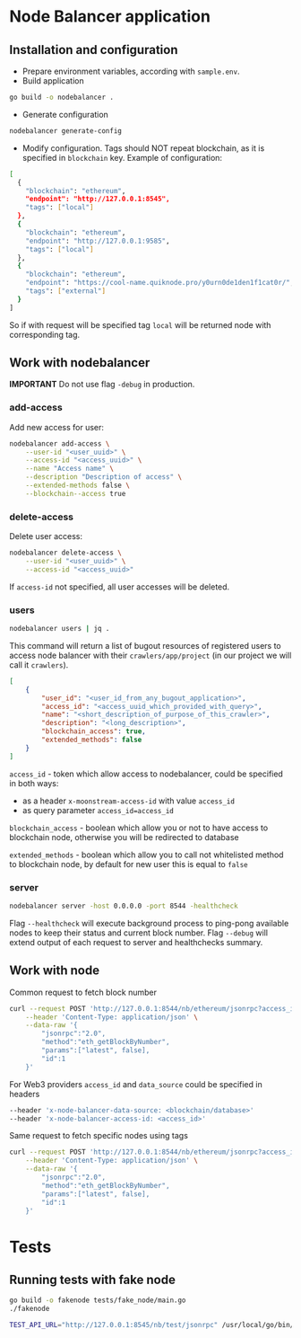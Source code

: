 # Node Balancer application

## Installation and configuration

-   Prepare environment variables, according with `sample.env`.
-   Build application

```bash
go build -o nodebalancer .
```

-   Generate configuration

```bash
nodebalancer generate-config
```

-   Modify configuration. Tags should NOT repeat blockchain, as it is specified in `blockchain` key. Example of configuration:

```bash
[
  {
    "blockchain": "ethereum",
    "endpoint": "http://127.0.0.1:8545",
	"tags": ["local"]
  },
  {
    "blockchain": "ethereum",
    "endpoint": "http://127.0.0.1:9585",
	"tags": ["local"]
  },
  {
	"blockchain": "ethereum",
    "endpoint": "https://cool-name.quiknode.pro/y0urn0de1den1f1cat0r/",
	"tags": ["external"]
  }
]
```

So if with request will be specified tag `local` will be returned node with corresponding tag.

## Work with nodebalancer

**IMPORTANT** Do not use flag `-debug` in production.

### add-access

Add new access for user:

```bash
nodebalancer add-access \
	--user-id "<user_uuid>" \
	--access-id "<access_uuid>" \
	--name "Access name" \
	--description "Description of access" \
	--extended-methods false \
	--blockchain--access true
```

### delete-access

Delete user access:

```bash
nodebalancer delete-access \
	--user-id "<user_uuid>" \
	--access-id "<access_uuid>"
```

If `access-id` not specified, all user accesses will be deleted.

### users

```bash
nodebalancer users | jq .
```

This command will return a list of bugout resources of registered users to access node balancer with their `crawlers/app/project` (in our project we will call it `crawlers`).

```json
[
	{
		"user_id": "<user_id_from_any_bugout_application>",
		"access_id": "<access_uuid_which_provided_with_query>",
		"name": "<short_description_of_purpose_of_this_crawler>",
		"description": "<long_description>",
		"blockchain_access": true,
		"extended_methods": false
	}
]
```

`access_id` - token which allow access to nodebalancer, could be specified in both ways:

-   as a header `x-moonstream-access-id` with value `access_id`
-   as query parameter `access_id=access_id`

`blockchain_access` - boolean which allow you or not to have access to blockchain node, otherwise you will be redirected to database

`extended_methods` - boolean which allow you to call not whitelisted method to blockchain node, by default for new user this is equal to `false`

### server

```bash
nodebalancer server -host 0.0.0.0 -port 8544 -healthcheck
```

Flag `--healthcheck` will execute background process to ping-pong available nodes to keep their status and current block number.
Flag `--debug` will extend output of each request to server and healthchecks summary.

## Work with node

Common request to fetch block number

```bash
curl --request POST 'http://127.0.0.1:8544/nb/ethereum/jsonrpc?access_id=<access_id>&data_source=<blockchain/database>' \
    --header 'Content-Type: application/json' \
    --data-raw '{
        "jsonrpc":"2.0",
        "method":"eth_getBlockByNumber",
        "params":["latest", false],
        "id":1
    }'
```

For Web3 providers `access_id` and `data_source` could be specified in headers

```bash
--header 'x-node-balancer-data-source: <blockchain/database>'
--header 'x-node-balancer-access-id: <access_id>'
```

Same request to fetch specific nodes using tags

```bash
curl --request POST 'http://127.0.0.1:8544/nb/ethereum/jsonrpc?access_id=<access_id>&data_source=<blockchain/database>&tag=<specific_tag_1>&tag=<specific_tag_2>' \
    --header 'Content-Type: application/json' \
    --data-raw '{
        "jsonrpc":"2.0",
        "method":"eth_getBlockByNumber",
        "params":["latest", false],
        "id":1
    }'
```

# Tests

## Running tests with fake node

```bash
go build -o fakenode tests/fake_node/main.go
./fakenode
```

```bash
TEST_API_URL="http://127.0.0.1:8545/nb/test/jsonrpc" /usr/local/go/bin/go test -run ^TestHealthCheck$ github.com/bugout-dev/moonstream/nodes/node_balancer/cmd/nodebalancer -v -count=1
```
